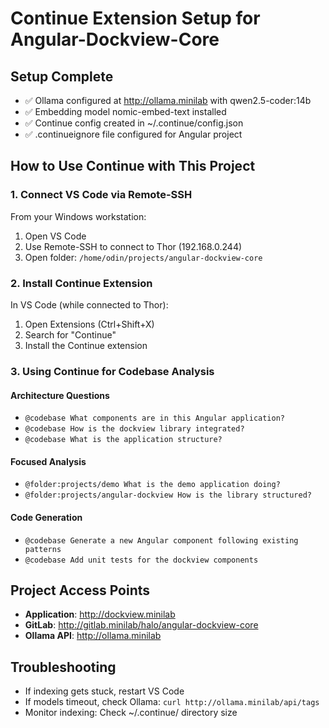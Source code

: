 # Continue Extension Setup for Angular-Dockview-Core

## Setup Complete
- ✅ Ollama configured at http://ollama.minilab with qwen2.5-coder:14b
- ✅ Embedding model nomic-embed-text installed
- ✅ Continue config created in ~/.continue/config.json
- ✅ .continueignore file configured for Angular project

## How to Use Continue with This Project

### 1. Connect VS Code via Remote-SSH
From your Windows workstation:
1. Open VS Code
2. Use Remote-SSH to connect to Thor (192.168.0.244)
3. Open folder: `/home/odin/projects/angular-dockview-core`

### 2. Install Continue Extension
In VS Code (while connected to Thor):
1. Open Extensions (Ctrl+Shift+X)
2. Search for "Continue"
3. Install the Continue extension

### 3. Using Continue for Codebase Analysis

#### Architecture Questions
- `@codebase What components are in this Angular application?`
- `@codebase How is the dockview library integrated?`
- `@codebase What is the application structure?`

#### Focused Analysis
- `@folder:projects/demo What is the demo application doing?`
- `@folder:projects/angular-dockview How is the library structured?`

#### Code Generation
- `@codebase Generate a new Angular component following existing patterns`
- `@codebase Add unit tests for the dockview components`

## Project Access Points
- **Application**: http://dockview.minilab
- **GitLab**: http://gitlab.minilab/halo/angular-dockview-core
- **Ollama API**: http://ollama.minilab

## Troubleshooting
- If indexing gets stuck, restart VS Code
- If models timeout, check Ollama: `curl http://ollama.minilab/api/tags`
- Monitor indexing: Check ~/.continue/ directory size
